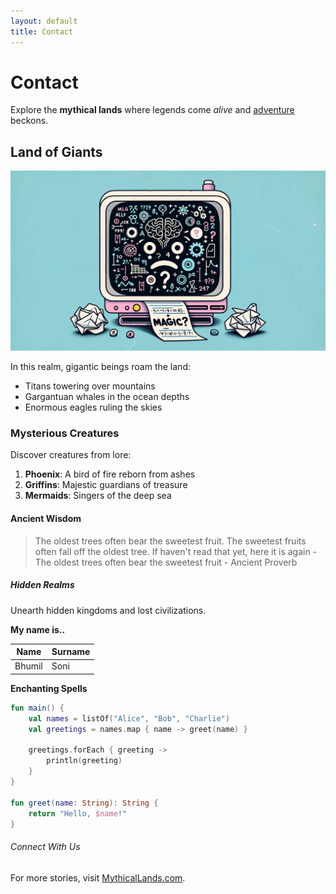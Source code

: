 ```yaml
---
layout: default
title: Contact
---
```

# Contact

Explore the **mythical lands** where legends come *alive* and <u>adventure</u> beckons.

## Land of Giants

![sample image four](/assets/image/sample-image-4.png)

In this realm, gigantic beings roam the land:

- Titans towering over mountains
- Gargantuan whales in the ocean depths
- Enormous eagles ruling the skies

### Mysterious Creatures

Discover creatures from lore:

1. **Phoenix**: A bird of fire reborn from ashes
2. **Griffins**: Majestic guardians of treasure
3. **Mermaids**: Singers of the deep sea

#### Ancient Wisdom

> The oldest trees often bear the sweetest fruit. The sweetest fruits often fall off the oldest tree. If haven't read that yet, here it is again - The oldest trees often bear the sweetest fruit - Ancient Proverb

##### Hidden Realms

Unearth hidden kingdoms and lost civilizations.

**My name is..**

| Name | Surname |
| --- | --- |
| Bhumil | Soni |

**Enchanting Spells**

```kotlin
fun main() {
    val names = listOf("Alice", "Bob", "Charlie")
    val greetings = names.map { name -> greet(name) }

    greetings.forEach { greeting ->
        println(greeting)
    }
}

fun greet(name: String): String {
    return "Hello, $name!"
}
```

###### Connect With Us

For more stories, visit [MythicalLands.com](https://mythicallands.com).
